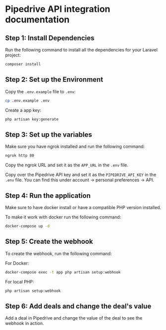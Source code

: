 # Pipedrive API integration documentation

## Step 1: Install Dependencies

Run the following command to install all the dependencies for your Laravel project:

```bash
composer install
```

## Step 2: Set up the Environment

Copy the `.env.example` file to `.env`:

```bash
cp .env.example .env
```

Create a app key:

```bash
php artisan key:generate
```

## Step 3: Set up the variables

Make sure you have ngrok installed and run the following command:

```bash
ngrok http 80
```

Copy the ngrok URL and set it as the `APP_URL` in the `.env` file.

Copy over the Pipedrive API key and set it as the `PIPEDRIVE_API_KEY` in the `.env` file.
You can find this under account -> personal preferences -> API.

## Step 4: Run the application

Make sure to have docker install or have a compatible PHP version installed.

To make it work with docker run the following command:

```bash
docker-compose up -d
```

## Step 5: Create the webhook

To create the webhook, run the following command:

For Docker:
```bash
docker-compose exec -t app php artisan setup:webhook
```

For local PHP:
```bash
php artisan setup:webhook
```

## Step 6: Add deals and change the deal's value

Add a deal in Pipedrive and change the value of the deal to see the webhook in action.
